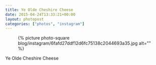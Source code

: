 ```yaml
---
title: Ye Olde Cheshire Cheese
date: 2015-04-24T13:33:21+00:00
layout: photopost
categories: ["photos", "instagram"]
---
```


<figure class="photo photo--square">
  {% picture photo-square blog/instagram/6fafd27ddf12d6fc75138c2044693a35.jpg alt="" %}
</figure>

Ye Olde Cheshire Cheese
